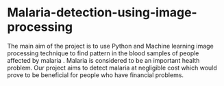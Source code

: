 # Malaria-detection-using-image-processing
The main aim of the project is to use Python and Machine learning image processing technique to find pattern in the blood samples of people affected by malaria .                         Malaria is considered to be an important health problem. Our project aims to detect malaria at negligible cost which would prove to be beneficial for people who have financial problems.
